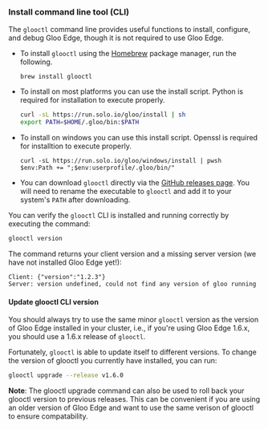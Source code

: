 ### Install command line tool (CLI)

The `glooctl` command line provides useful functions to install, configure, and debug Gloo Edge, though it is not required to use Gloo Edge.

* To install `glooctl` using the [Homebrew](https://brew.sh) package manager, run the following.

  ```shell
  brew install glooctl
  ```

* To install on most platforms you can use the install script. Python is required for installation to execute properly.

  ```bash
  curl -sL https://run.solo.io/gloo/install | sh
  export PATH=$HOME/.gloo/bin:$PATH
  ```

* To install on windows you can use this install script. Openssl is required for installtion to execute properly.
  
  ```pwsh
  curl -sL https://run.solo.io/gloo/windows/install | pwsh
  $env:Path += ";$env:userprofile/.gloo/bin/"
  ```

* You can download `glooctl` directly via the [GitHub releases page](https://github.com/solo-io/gloo/releases). You will need to rename the executable to `glooctl` and add it to your system's `PATH` after downloading.

You can verify the `glooctl` CLI is installed and running correctly by executing the command:

```bash
glooctl version
```
The command returns your client version and a missing server version (we have not installed Gloo Edge yet!):
```shell
Client: {"version":"1.2.3"}
Server: version undefined, could not find any version of gloo running
```

#### Update glooctl CLI version

You should always try to use the same minor `glooctl` version as the version of Gloo Edge installed in your cluster, i.e., if you're using Gloo Edge 1.6.x, you should use a 1.6.x release of `glooctl`.

Fortunately, `glooctl` is able to update itself to different versions. To change the version of glooctl you currently have installed, you can run:

```bash
glooctl upgrade --release v1.6.0
```

**Note**: The glooctl upgrade command can also be used to roll back your glooctl version to previous releases. This can be convenient if you are using an older version of Gloo Edge and want to use the same verison of glooctl to ensure compatability.
